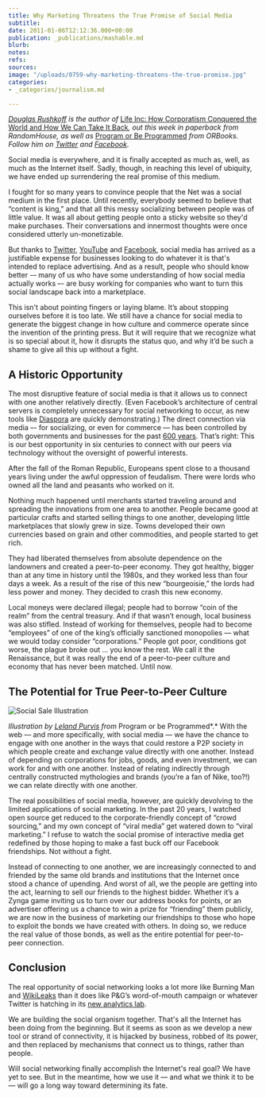```yaml
---
title: Why Marketing Threatens the True Promise of Social Media
subtitle: 
date: 2011-01-06T12:12:36.000+00:00
publication: _publications/mashable.md
blurb: 
notes: 
refs: 
sources: 
image: "/uploads/0759-why-marketing-threatens-the-true-promise.jpg"
categories:
- _categories/journalism.md

---
```

*[Douglas Rushkoff](http://rushkoff.com) is the author of* [Life Inc: How Corporatism Conquered the World and How We Can Take It Back](http://www.amazon.com/Life-Inc-Corporatism-Conquered-World/dp/0812978501)*, out this week in paperback from RandomHouse, as well as* [Program or Be Programmed](http://www.orbooks.com/our-books/program/) *from ORBooks. Follow him on [Twitter](http://twitter.com/#!/rushkoff) and [Facebook](http://facebook.com/DouglasRushkoff).*

Social media is everywhere, and it is finally accepted as much as, well, as much as the Internet itself. Sadly, though, in reaching this level of ubiquity, we have ended up surrendering the real promise of this medium.

I fought for so many years to convince people that the Net was a social medium in the first place. Until recently, everybody seemed to believe that “content is king,” and that all this messy socializing between people was of little value. It was all about getting people onto a sticky website so they'd make purchases. Their conversations and innermost thoughts were once considered utterly un-monetizable.

But thanks to [Twitter](https://mashable.com/category/twitter/), [YouTube](https://mashable.com/category/youtube/) and [Facebook](https://mashable.com/category/faceobok), social media has arrived as a justifiable expense for businesses looking to do whatever it is that's intended to replace advertising. And as a result, people who should know better -– many of us who have some understanding of how social media actually works –- are busy working for companies who want to turn this social landscape back into a marketplace.

This isn't about pointing fingers or laying blame. It’s about stopping ourselves before it is too late. We still have a chance for social media to generate the biggest change in how culture and commerce operate since the invention of the printing press. But it will require that we recognize what is so special about it, how it disrupts the status quo, and why it’d be such a shame to give all this up without a fight.

## A Historic Opportunity

The most disruptive feature of social media is that it allows us to connect with one another relatively directly. (Even Facebook’s architecture of central servers is completely unnecessary for social networking to occur, as new tools like [Diaspora](https://mashable.com/category/diaspora/) are quickly demonstrating.) The direct connection via media –- for socializing, or even for commerce — has been controlled by both governments and businesses for the past [600 years](http://en.wikipedia.org/wiki/Printing_press). That’s right: This is our best opportunity in six centuries to connect with our peers via technology without the oversight of powerful interests.

After the fall of the Roman Republic, Europeans spent close to a thousand years living under the awful oppression of feudalism. There were lords who owned all the land and peasants who worked on it.

Nothing much happened until merchants started traveling around and spreading the innovations from one area to another. People became good at particular crafts and started selling things to one another, developing little marketplaces that slowly grew in size. Towns developed their own currencies based on grain and other commodities, and people started to get rich.

They had liberated themselves from absolute dependence on the landowners and created a peer-to-peer economy. They got healthy, bigger than at any time in history until the 1980s, and they worked less than four days a week. As a result of the rise of this new “bourgeoisie,” the lords had less power and money. They decided to crash this new economy.

Local moneys were declared illegal; people had to borrow “coin of the realm” from the central treasury. And if that wasn’t enough, local business was also stifled. Instead of working for themselves, people had to become “employees” of one of the king’s officially sanctioned monopolies — what we would today consider “corporations.” People got poor, conditions got worse, the plague broke out ... you know the rest. We call it the Renaissance, but it was really the end of a peer-to-peer culture and economy that has never been matched. Until now.

## The Potential for True Peer-to-Peer Culture

![](https://mondrian.mashable.com/wp-content%252Fuploads%252F2011%252F01%252Fsocial-sale-640.jpg%252Ffull-fit-in__1200x2000.jpg?signature=hVZ5P5Hy28sRv7r8s81r5KOMjxk=&source=http%3A%2F%2Fmashable.com "Social Sale Illustration")

*Illustration by [Leland Purvis](http://lelandpurvis.com/) from* Program or be Programmed*.*
With the web — and more specifically, with social media — we have the chance to engage with one another in the ways that could restore a P2P society in which people create and exchange value directly with one another. Instead of depending on corporations for jobs, goods, and even investment, we can work for and with one another. Instead of relating indirectly through centrally constructed mythologies and brands (you’re a fan of Nike, too?!) we can relate directly with one another.

The real possibilities of social media, however, are quickly devolving to the limited applications of social marketing. In the past 20 years, I watched open source get reduced to the corporate-friendly concept of “crowd sourcing,” and my own concept of “viral media” get watered down to “viral marketing.” I refuse to watch the social promise of interactive media get redefined by those hoping to make a fast buck off our Facebook friendships. Not without a fight.

Instead of connecting to one another, we are increasingly connected to and friended by the same old brands and institutions that the Internet once stood a chance of upending. And worst of all, we the people are getting into the act, learning to sell our friends to the highest bidder. Whether it’s a Zynga game inviting us to turn over our address books for points, or an advertiser offering us a chance to win a prize for “friending” them publicly, we are now in the business of marketing our friendships to those who hope to exploit the bonds we have created with others. In doing so, we reduce the real value of those bonds, as well as the entire potential for peer-to-peer connection.

## Conclusion

The real opportunity of social networking looks a lot more like Burning Man and [WikiLeaks](https://mashable.com/tag/WikiLeak) than it does like P&G’s word-of-mouth campaign or whatever Twitter is hatching in its [new analytics lab](https://mashable.com/2010/11/17/twitter-analytics/).

We are building the social organism together. That's all the Internet has been doing from the beginning. But it seems as soon as we develop a new tool or strand of connectivity, it is hijacked by business, robbed of its power, and then replaced by mechanisms that connect us to things, rather than people.

Will social networking finally accomplish the Internet's real goal? We have yet to see. But in the meantime, how we use it — and what we think it to be — will go a long way toward determining its fate.